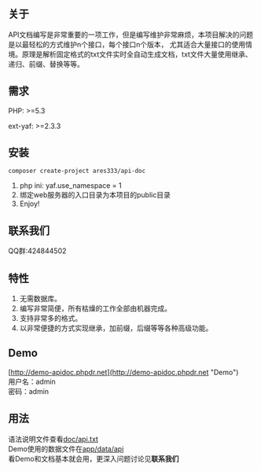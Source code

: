 关于
-----

API文档编写是非常重要的一项工作，但是编写维护非常麻烦，本项目解决的问题是以最轻松的方式维护n个接口，每个接口n个版本，
尤其适合大量接口的使用情境。原理是解析固定格式的txt文件实时全自动生成文档，txt文件大量使用继承、递归、前缀、替换等等。

需求
----
PHP: >=5.3

ext-yaf: >=2.3.3

安装
----
```
composer create-project ares333/api-doc
```
1. php ini: yaf.use_namespace = 1
1. 绑定web服务器的入口目录为本项目的public目录
1. Enjoy!

联系我们
--------
QQ群:424844502

特性
----
1. 无需数据库。
1. 编写非常简便，所有枯燥的工作全部由机器完成。
1. 支持非常多的格式。
1. 以非常便捷的方式实现继承，加前缀，后缀等等各种高级功能。

Demo
----
[http://demo-apidoc.phpdr.net](http://demo-apidoc.phpdr.net "Demo")<br>
用户名：admin<br>
密码：admin

用法
----
语法说明文件查看[doc/api.txt](doc/api.txt)<br>
Demo使用的数据文件在[app/data/api](app/data/api)<br>
看Demo和文档基本就会用，更深入问题讨论见<b>联系我们</b>

